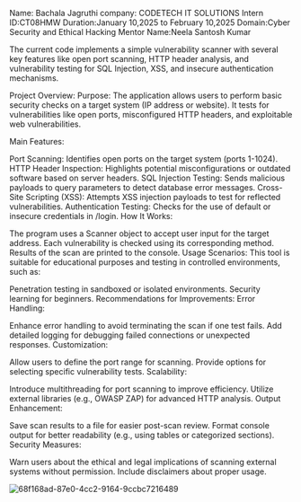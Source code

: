 Name: Bachala Jagruthi 
company: CODETECH IT SOLUTIONS 
Intern ID:CT08HMW 
Duration:January 10,2025 to February 10,2025
Domain:Cyber Security and Ethical Hacking
Mentor Name:Neela Santosh Kumar



The current code implements a simple vulnerability scanner with several key features like open port scanning, HTTP header analysis, and vulnerability testing for SQL Injection, XSS, and insecure authentication mechanisms.

Project Overview:
Purpose:
The application allows users to perform basic security checks on a target system (IP address or website). It tests for vulnerabilities like open ports, misconfigured HTTP headers, and exploitable web vulnerabilities.

Main Features:

Port Scanning: Identifies open ports on the target system (ports 1-1024).
HTTP Header Inspection: Highlights potential misconfigurations or outdated software based on server headers.
SQL Injection Testing: Sends malicious payloads to query parameters to detect database error messages.
Cross-Site Scripting (XSS): Attempts XSS injection payloads to test for reflected vulnerabilities.
Authentication Testing: Checks for the use of default or insecure credentials in /login.
How It Works:

The program uses a Scanner object to accept user input for the target address.
Each vulnerability is checked using its corresponding method.
Results of the scan are printed to the console.
Usage Scenarios:
This tool is suitable for educational purposes and testing in controlled environments, such as:

Penetration testing in sandboxed or isolated environments.
Security learning for beginners.
Recommendations for Improvements:
Error Handling:

Enhance error handling to avoid terminating the scan if one test fails.
Add detailed logging for debugging failed connections or unexpected responses.
Customization:

Allow users to define the port range for scanning.
Provide options for selecting specific vulnerability tests.
Scalability:

Introduce multithreading for port scanning to improve efficiency.
Utilize external libraries (e.g., OWASP ZAP) for advanced HTTP analysis.
Output Enhancement:

Save scan results to a file for easier post-scan review.
Format console output for better readability (e.g., using tables or categorized sections).
Security Measures:

Warn users about the ethical and legal implications of scanning external systems without permission.
Include disclaimers about proper usage.



![68f168ad-87e0-4cc2-9164-9ccbc7216489](https://github.com/user-attachments/assets/664a6e7e-fb48-4f29-888f-ae64267dcd5d)
